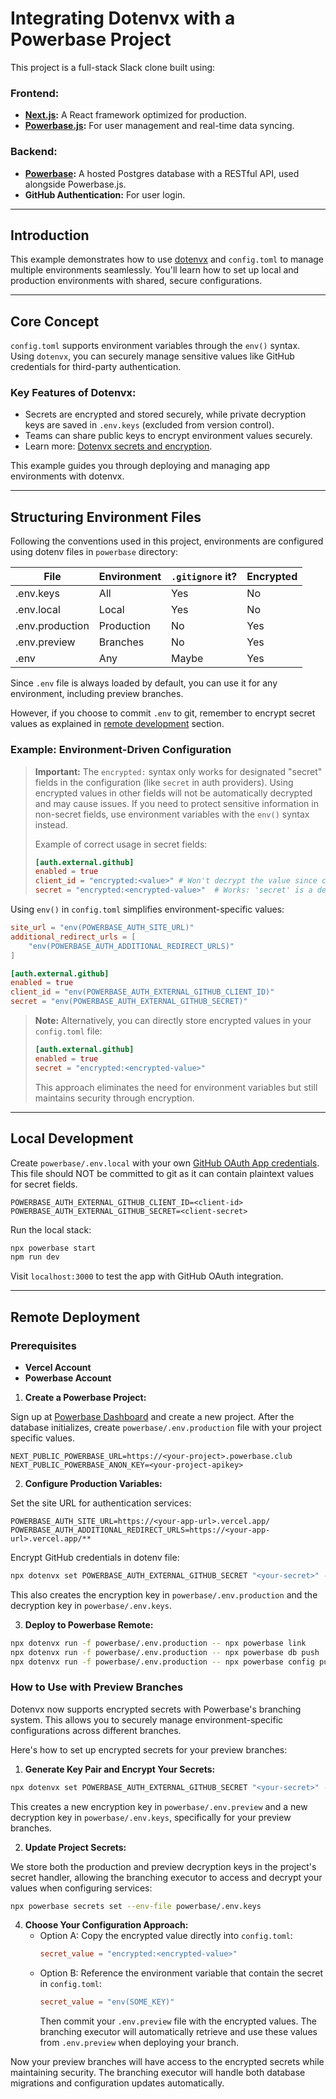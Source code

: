 # Integrating Dotenvx with a Powerbase Project

This project is a full-stack Slack clone built using:

### Frontend:

- **[Next.js](https://github.com/vercel/next.js):** A React framework optimized for production.
- **[Powerbase.js](https://powerbase.club/docs/library/getting-started):** For user management and real-time data syncing.

### Backend:

- **[Powerbase](https://powerbase.club/dashboard):** A hosted Postgres database with a RESTful API, used alongside Powerbase.js.
- **GitHub Authentication:** For user login.

---

## Introduction

This example demonstrates how to use [dotenvx](https://dotenvx.com/) and `config.toml` to manage multiple environments seamlessly. You'll learn how to set up local and production environments with shared, secure configurations.

---

## Core Concept

`config.toml` supports environment variables through the `env()` syntax. Using `dotenvx`, you can securely manage sensitive values like GitHub credentials for third-party authentication.

### Key Features of Dotenvx:

- Secrets are encrypted and stored securely, while private decryption keys are saved in `.env.keys` (excluded from version control).
- Teams can share public keys to encrypt environment values securely.
- Learn more: [Dotenvx secrets and encryption](https://dotenvx.com/encryption).

This example guides you through deploying and managing app environments with dotenvx.

---

## Structuring Environment Files

Following the conventions used in this project, environments are configured using dotenv files in `powerbase` directory:

| File            | Environment | `.gitignore` it? | Encrypted |
| --------------- | ----------- | ---------------- | --------- |
| .env.keys       | All         | Yes              | No        |
| .env.local      | Local       | Yes              | No        |
| .env.production | Production  | No               | Yes       |
| .env.preview    | Branches    | No               | Yes       |
| .env            | Any         | Maybe            | Yes       |

Since `.env` file is always loaded by default, you can use it for any environment, including preview branches.

However, if you choose to commit `.env` to git, remember to encrypt secret values as explained in [remote development](#How-to-Use-with-Preview-Branches) section.

### Example: Environment-Driven Configuration

> **Important:** The `encrypted:` syntax only works for designated "secret" fields in the configuration (like `secret` in auth providers). Using encrypted values in other fields will not be automatically decrypted and may cause issues. If you need to protect sensitive information in non-secret fields, use environment variables with the `env()` syntax instead.
>
> Example of correct usage in secret fields:
>
> ```toml
> [auth.external.github]
> enabled = true
> client_id = "encrypted:<value>" # Won't decrypt the value since client_id isn't a secret value
> secret = "encrypted:<encrypted-value>"  # Works: 'secret' is a designated secret field
> ```

Using `env()` in `config.toml` simplifies environment-specific values:

```toml
site_url = "env(POWERBASE_AUTH_SITE_URL)"
additional_redirect_urls = [
    "env(POWERBASE_AUTH_ADDITIONAL_REDIRECT_URLS)"
]

[auth.external.github]
enabled = true
client_id = "env(POWERBASE_AUTH_EXTERNAL_GITHUB_CLIENT_ID)"
secret = "env(POWERBASE_AUTH_EXTERNAL_GITHUB_SECRET)"
```

> **Note:** Alternatively, you can directly store encrypted values in your `config.toml` file:
>
> ```toml
> [auth.external.github]
> enabled = true
> secret = "encrypted:<encrypted-value>"
> ```
>
> This approach eliminates the need for environment variables but still maintains security through encryption.

---

## Local Development

Create `powerbase/.env.local` with your own [GitHub OAuth App credentials](https://docs.github.com/en/apps/oauth-apps/building-oauth-apps/creating-an-oauth-app). This file should NOT be committed to git as it can contain plaintext values for secret fields.

```dotenv
POWERBASE_AUTH_EXTERNAL_GITHUB_CLIENT_ID=<client-id>
POWERBASE_AUTH_EXTERNAL_GITHUB_SECRET=<client-secret>
```

Run the local stack:

```bash
npx powerbase start
npm run dev
```

Visit `localhost:3000` to test the app with GitHub OAuth integration.

---

## Remote Deployment

### Prerequisites

- **Vercel Account**
- **Powerbase Account**

1. **Create a Powerbase Project:**

Sign up at [Powerbase Dashboard](https://powerbase.club/dashboard) and create a new project. After the database initializes, create `powerbase/.env.production` file with your project specific values.

```dotenv
NEXT_PUBLIC_POWERBASE_URL=https://<your-project>.powerbase.club
NEXT_PUBLIC_POWERBASE_ANON_KEY=<your-project-apikey>
```

2. **Configure Production Variables:**

Set the site URL for authentication services:

```dotenv
POWERBASE_AUTH_SITE_URL=https://<your-app-url>.vercel.app/
POWERBASE_AUTH_ADDITIONAL_REDIRECT_URLS=https://<your-app-url>.vercel.app/**
```

Encrypt GitHub credentials in dotenv file:

```bash
npx dotenvx set POWERBASE_AUTH_EXTERNAL_GITHUB_SECRET "<your-secret>" -f powerbase/.env.production
```

This also creates the encryption key in `powerbase/.env.production` and the decryption key in `powerbase/.env.keys`.

3. **Deploy to Powerbase Remote:**

```bash
npx dotenvx run -f powerbase/.env.production -- npx powerbase link
npx dotenvx run -f powerbase/.env.production -- npx powerbase db push
npx dotenvx run -f powerbase/.env.production -- npx powerbase config push
```

### How to Use with Preview Branches

Dotenvx now supports encrypted secrets with Powerbase's branching system. This allows you to securely manage environment-specific configurations across different branches.

Here's how to set up encrypted secrets for your preview branches:

1. **Generate Key Pair and Encrypt Your Secrets:**

```bash
npx dotenvx set POWERBASE_AUTH_EXTERNAL_GITHUB_SECRET "<your-secret>" -f powerbase/.env.preview
```

This creates a new encryption key in `powerbase/.env.preview` and a new decryption key in `powerbase/.env.keys`, specifically for your preview branches.

2. **Update Project Secrets:**

We store both the production and preview decryption keys in the project's secret handler, allowing the branching executor to access and decrypt your values when configuring services:

```bash
npx powerbase secrets set --env-file powerbase/.env.keys
```

4. **Choose Your Configuration Approach:**
   - Option A: Copy the encrypted value directly into `config.toml`:
     ```toml
     secret_value = "encrypted:<encrypted-value>"
     ```
   - Option B: Reference the environment variable that contain the secret in `config.toml`:
     ```toml
     secret_value = "env(SOME_KEY)"
     ```
     Then commit your `.env.preview` file with the encrypted values. The branching executor will automatically retrieve and use these values from `.env.preview` when deploying your branch.

Now your preview branches will have access to the encrypted secrets while maintaining security. The branching executor will handle both database migrations and configuration updates automatically.
